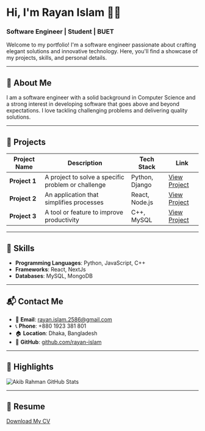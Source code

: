 # Hi, I'm Rayan Islam 👨‍💻

### Software Engineer | Student | BUET

Welcome to my portfolio! I'm a software engineer passionate about crafting elegant solutions and innovative technology. Here, you'll find a showcase of my projects, skills, and personal details.

---

## 📖 About Me

I am a software engineer with a solid background in Computer Science and a strong interest in developing software that goes above and beyond expectations. I love tackling challenging problems and delivering quality solutions.

---

## 💼 Projects

| Project Name  | Description                                        | Tech Stack     | Link              |
| ------------- | -------------------------------------------------- | -------------- | ----------------- |
| **Project 1** | A project to solve a specific problem or challenge | Python, Django | [View Project](#) |
| **Project 2** | An application that simplifies processes           | React, Node.js | [View Project](#) |
| **Project 3** | A tool or feature to improve productivity          | C++, MySQL     | [View Project](#) |

---

## 🔧 Skills

- **Programming Languages**: Python, JavaScript, C++
- **Frameworks**: React, NextJs
- **Databases**: MySQL, MongoDB

---

## 📬 Contact Me

- 📧 **Email**: [rayan.islam.2586@gmail.com](rayan.islam.2586@gmail.com)
- 📞 **Phone**: +880 1923 381 801
- 🏠 **Location**: Dhaka, Bangladesh
- 🐙 **GitHub**: [github.com/rayan-islam](https://github.com/rayan-islam)

---

## 🌟 Highlights

![Akib Rahman GitHub Stats](https://github-readme-stats.vercel.app/api?username=your-username&show_icons=true&theme=radical)

---

## 📄 Resume

[Download My CV](https://github.com/your-username/your-username.github.io/blob/main/CV.pdf)
